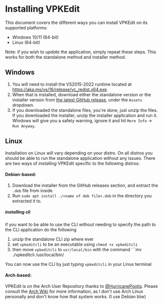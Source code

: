 # Installing VPKEdit

This document covers the different ways you can install VPKEdit on its supported
platforms:

- Windows 10/11 (64-bit)
- Linux (64-bit)

Note: if you wish to *update* the application, simply repeat these steps. This works for
both the standalone method and installer method.

## Windows

1. You will need to install the VS2015-2022 runtime located at https://aka.ms/vs/16/release/vc_redist.x64.exe.
2. When that is installed, download either the standalone version or the installer version from [the latest
   GitHub release](https://github.com/craftablescience/VPKEdit/releases/latest), under the `Assets` dropdown.
3. If you downloaded the standalone files, you're done, just unzip the files. If you downloaded the installer,
   unzip the installer application and run it. Windows will give you a safety warning, ignore it and hit `More Info` → `Run Anyway`.

## Linux

Installation on Linux will vary depending on your distro. On all distros you should be able to run the standalone
application without any issues. There are two ways of *installing* VPKEdit
specific to the following distros:

#### Debian-based:

1. Download the installer from the GitHub releases section, and extract the `.deb` file from inside.
2. Run `sudo apt install ./<name of deb file>.deb` in the directory you extracted it to.

##### installing cli

if you want to be able to use the CLI without needing to specify the path to the CLI application do the following
1. unzip the standalone CLI zip where ever
2. set ```vpkeditcli``` to be an executable using ```chmod +x vpkeditcli```
3. then move ```vpkeditcli``` to ```usr/local/bin``` with the command ```mv ./vpkeditcli /usr/local/bin/

You can now use the CLI by just typing ```vpkeditcli``` in your Linux terminal

#### Arch-based:

VPKEdit is on the Arch User Repository thanks to [@HurricanePootis](https://github.com/HurricanePootis).
Please consult the [Arch Wiki](https://wiki.archlinux.org/title/Arch_User_Repository) for more information,
as I don't use Arch Linux personally and don't know how that system works. (I use Debian btw)
